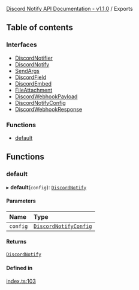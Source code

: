 [Discord Notify API Documentation - v1.1.0](README.md) / Exports

## Table of contents

### Interfaces

- [DiscordNotifier](interfaces/DiscordNotifier.md)
- [DiscordNotify](interfaces/DiscordNotify.md)
- [SendArgs](interfaces/SendArgs.md)
- [DiscordField](interfaces/DiscordField.md)
- [DiscordEmbed](interfaces/DiscordEmbed.md)
- [FileAttachment](interfaces/FileAttachment.md)
- [DiscordWebhookPayload](interfaces/DiscordWebhookPayload.md)
- [DiscordNotifyConfig](interfaces/DiscordNotifyConfig.md)
- [DiscordWebhookResponse](interfaces/DiscordWebhookResponse.md)

### Functions

- [default](modules.md#default)

## Functions

### default

▸ **default**(`config`): [`DiscordNotify`](interfaces/DiscordNotify.md)

#### Parameters

| Name | Type |
| :------ | :------ |
| `config` | [`DiscordNotifyConfig`](interfaces/DiscordNotifyConfig.md) |

#### Returns

[`DiscordNotify`](interfaces/DiscordNotify.md)

#### Defined in

[index.ts:103](https://github.com/Devlander-Software/discord-notify/blob/main/src/index.ts#L103)
